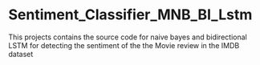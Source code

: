 # Sentiment_Classifier_MNB_BI_Lstm
This projects contains  the source code for naive bayes  and bidirectional LSTM for detecting the sentiment of the the Movie review in the IMDB dataset
